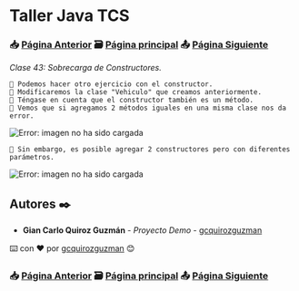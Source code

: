 # Taller Java TCS
### 📥 [Página Anterior](https://github.com/gcquirozguzman/java-tcs-202001/tree/SDM0100001) 🗃️ [Página principal](https://github.com/gcquirozguzman/java-tcs-202001) 📤 [Página Siguiente](https://github.com/gcquirozguzman/java-tcs-202001/tree/STI0100001)

_Clase 43: Sobrecarga de Constructores._

```  
📢 Podemos hacer otro ejercicio con el constructor.
📢 Modificaremos la clase "Vehiculo" que creamos anteriormente.
📢 Téngase en cuenta que el constructor también es un método.
📢 Vemos que si agregamos 2 métodos iguales en una misma clase nos da error.
```

![Error: imagen no ha sido cargada](https://github.com/gcquirozguzman/java-tcs-202001/blob/master/imagenes/STRU100001_4.png)

```
📢 Sin embargo, es posible agregar 2 constructores pero con diferentes parámetros.
```

![Error: imagen no ha sido cargada](https://github.com/gcquirozguzman/java-tcs-202001/blob/master/imagenes/STRU100001_5.png)

## Autores ✒️

* **Gian Carlo Quiroz Guzmán** - *Proyecto Demo* - [gcquirozguzman](https://github.com/gcquirozguzman)

⌨️ con ❤️ por [gcquirozguzman](https://github.com/gcquirozguzman) 😊

### 📥 [Página Anterior](https://github.com/gcquirozguzman/java-tcs-202001/tree/SDM0100001) 🗃️ [Página principal](https://github.com/gcquirozguzman/java-tcs-202001) 📤 [Página Siguiente](https://github.com/gcquirozguzman/java-tcs-202001/tree/STI0100001)
